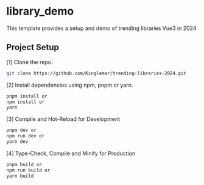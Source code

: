 # library_demo

This template provides a setup and demo of trending libraries Vue3 in 2024.

## Project Setup

[1] Clone the repo.

```sh
git clone https://github.com/Kinglemar/trending-libraries-2024.git
```

[2] Install dependencies using npm, pnpm or yarn.

```sh
pnpm install or
npm install or
yarn
```

[3] Compile and Hot-Reload for Development

```sh
pnpm dev or
npm run dev or
yarn dev
```

[4] Type-Check, Compile and Minify for Production

```sh
pnpm build or
npm run build or
yarn build
```
